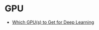 # GPU

* [Which GPU\(s\) to Get for Deep Learning](http://timdettmers.com/2018/08/21/which-gpu-for-deep-learning/)

